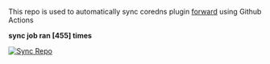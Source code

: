 This repo is used to automatically sync coredns plugin [forward](https://github.com/QZLin/forward) using Github Actions

**sync job ran [455] times**

[![Sync Repo](https://github.com/QZLin/coredns-extract/actions/workflows/sync.yaml/badge.svg)](https://github.com/QZLin/coredns-extract/actions/workflows/sync.yaml)
